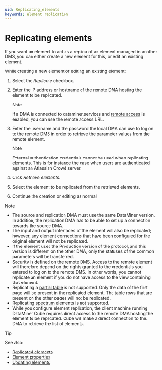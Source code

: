 ```yaml
---
uid: Replicating_elements
keywords: element replication
---
```


# Replicating elements

If you want an element to act as a replica of an element managed in another DMS, you can either create a new element for this, or edit an existing element.

While creating a new element or editing an existing element:

1. Select the *Replicate* checkbox.

1. Enter the IP address or hostname of the remote DMA hosting the element to be replicated.

   > [!NOTE]
   > If a DMA is connected to dataminer.services and [remote access](xref:Cloud_Remote_Access) is enabled, you can use the remote access URL.

1. Enter the username and the password the local DMA can use to log on to the remote DMS in order to retrieve the parameter values from the remote element.

   > [!NOTE]
   > External authentication credentials cannot be used when replicating elements. This is for instance the case when users are authenticated against an Atlassian Crowd server.

1. Click *Retrieve elements*.

1. Select the element to be replicated from the retrieved elements.

1. Continue the creation or editing as normal.

> [!NOTE]
>
> - The source and replication DMA must use the same DataMiner version. In addition, the replication DMA has to be able to set up a connection towards the source DMA.
> - The input and output interfaces of the element will also be replicated; however, any element connections that have been configured for the original element will not be replicated.
> - If the element uses the Production version of the protocol, and this version is different on the other DMA, only the statuses of the common parameters will be transferred.
> - Security is defined on the remote DMS. Access to the remote element will therefore depend on the rights granted to the credentials you entered to log on to the remote DMS. In other words, you cannot replicate an element if you do not have access to the view containing that element.
> - Replicating a [partial table](xref:Table_parameters#partial-tables) is not supported. Only the data of the first page will be present in the replicated element. The table rows that are present on the other pages will not be replicated.
> - Replicating [spectrum](xref:SpectrumAnalysis) elements is not supported.
> - While you configure element replication, the client machine running DataMiner Cube requires direct access to the remote DMA hosting the element to be replicated. Cube will make a direct connection to this DMA to retrieve the list of elements.

> [!TIP]
> See also:
>
> - [Replicated elements](xref:Replicated_elements)
> - [Element properties](xref:Element_properties)
> - [Updating elements](xref:Updating_elements)
